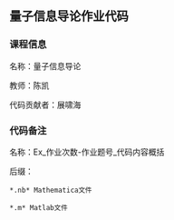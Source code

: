 ## 量子信息导论作业代码


### 课程信息

名称：量子信息导论

教师：陈凯

代码贡献者：展啸海


### 代码备注

名称：Ex_作业次数-作业题号_代码内容概括

后缀：

    *.nb* Mathematica文件

    *.m* Matlab文件
